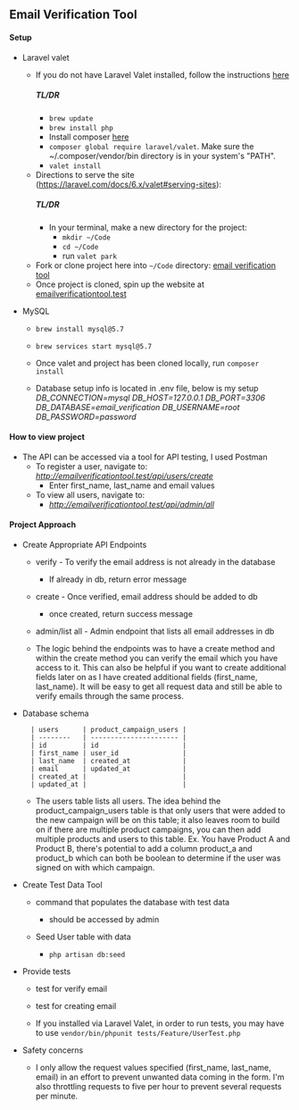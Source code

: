## Email Verification Tool

#### Setup

- Laravel valet
    - If you do not have Laravel Valet installed, follow the instructions [here](https://laravel.com/docs/6.x/valet#installation) 
        ##### TL/DR
        - `brew update`
        - `brew install php`
        - Install composer [here](https://getcomposer.org/)
        - `composer global require laravel/valet`. Make sure the ~/.composer/vendor/bin directory is in your system's "PATH".
        - `valet install`
    - Directions to serve the site (https://laravel.com/docs/6.x/valet#serving-sites): 
        ##### TL/DR
        - In your terminal, make a new directory for the project: 
            - `mkdir ~/Code`
            - `cd ~/Code`
            - run `valet park`
    - Fork or clone project here into `~/Code` directory: [email verification tool](https://github.com/tthompson899/Email-Verification-Tool.git)
    - Once project is cloned, spin up the website at [emailverificationtool.test](http://emailverificationtool.test/)

- MySQL
    - `brew install mysql@5.7`
    - `brew services start mysql@5.7`

    - Once valet and project has been cloned locally, run `composer install`
    - Database setup info is located in .env file, below is my setup
        *DB_CONNECTION=mysql
           DB_HOST=127.0.0.1
           DB_PORT=3306
           DB_DATABASE=email_verification
           DB_USERNAME=root
           DB_PASSWORD=password*
        
#### How to view project

- The API can be accessed via a tool for API testing, I used Postman
     - To register a user, navigate to: *http://emailverificationtool.test/api/users/create*
        - Enter first_name, last_name and email values
     - To view all users, navigate to:
        - *http://emailverificationtool.test/api/admin/all*

#### Project Approach
- Create Appropriate API Endpoints
    - verify - To verify the email address is not already in the database
        - If already in db, return error message
    - create - Once verified, email address should be added to db
        - once created, return success message
    - admin/list all - Admin endpoint that lists all email addresses in db

    - The logic behind the endpoints was to have a create method and within the create method you can verify the email which you have access to it. This can also be helpful if you want to create additional fields later on as I have created additional fields (first_name, last_name). It will be easy to get all request data and still be able to verify emails through the same process.

- Database schema

        | users      | product_campaign_users |
        | --------   | ---------------------- |
        | id         | id                     |
        | first_name | user_id                |
        | last_name  | created_at             |
        | email      | updated_at             |
        | created_at |                        |
        | updated_at |                        |
        
    - The users table lists all users. The idea behind the product_campaign_users table is that only users that were added to the new campaign will be on this table; it also leaves room to build on if there are multiple product campaigns, you can then add multiple products and users to this table. Ex. You have Product A and Product B, there's potential to add a column product_a and product_b which can both be boolean to determine if the user was signed on with which campaign. 

- Create Test Data Tool
    - command that populates the database with test data
        - should be accessed by admin

    - Seed User table with data
        - `php artisan db:seed`

- Provide tests
    - test for verify email
    - test for creating email

    - If you installed via Laravel Valet, in order to run tests, you may have to use `vendor/bin/phpunit tests/Feature/UserTest.php`

- Safety concerns

    - I only allow the request values specified (first_name, last_name, email) in an effort to prevent unwanted data coming in the form. I'm also throttling requests to five per hour to prevent several requests per minute.
